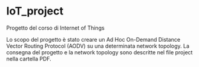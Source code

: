 # IoT_project

Progetto del corso di Internet of Things

Lo scopo del progetto è stato creare un Ad Hoc On-Demand Distance Vector Routing Protocol (AODV) su una determinata network topology. La consegna del progetto e la network topology sono descritte nel file project nella cartella PDF.
